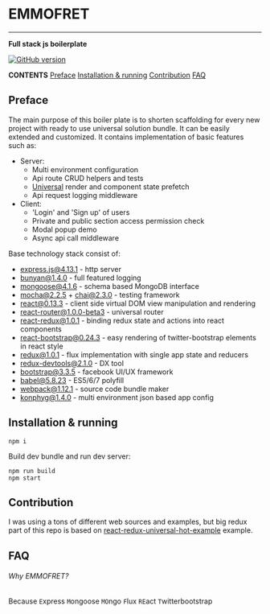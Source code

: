# EMMOFRET
---
__Full stack js boilerplate__

[![GitHub version](https://badge.fury.io/gh/aleksey-gonchar%2Femmofret.svg)](http://badge.fury.io/gh/aleksey-gonchar%2Femmofret)

__CONTENTS__
[Preface](#preface)
[Installation & running](#installation)
[Contribution](#contribution)
[FAQ](#faq)

## Preface

The main purpose of this boiler plate is to shorten scaffolding for every new project with ready to use universal solution bundle. It can be easily extended and customized. It contains implementation of basic features such as:
 
* Server:
    * Multi environment configuration
    * Api route CRUD helpers and tests
    * [Universal](https://medium.com/@mjackson/universal-javascript-4761051b7ae9) render and component state prefetch
    * Api request logging middleware
* Client:    
    * 'Login' and 'Sign up' of users
    * Private and public section access permission check
    * Modal popup demo
    * Async api call middleware

Base technology stack consist of:
 
* express.js@4.13.1 - http server
* bunyan@1.4.0 - full featured logging
* mongoose@4.1.6 - schema based MongoDB interface
* mocha@2.2.5 + chai@2.3.0 - testing framework
* react@0.13.3 - client side virtual DOM view manipulation and rendering 
* react-router@1.0.0-beta3 - universal router
* react-redux@1.0.1 - binding redux state and actions into react components
* react-bootstrap@0.24.3 - easy rendering of twitter-bootstrap elements in react style
* redux@1.0.1 - flux implementation with single app state and reducers
* redux-devtools@2.1.0 - DX tool
* bootstrap@3.3.5 - facebook UI/UX framework
* babel@5.8.23 - ES5/6/7 polyfill
* webpack@1.12.1 - source code bundle maker
* konphyg@1.4.0 - multi environment json based app config

## Installation & running

```
npm i
```

Build dev bundle and run dev server:

```
npm run build
npm start
```


## Contribution

I was using a tons of different web sources and examples, but big redux part of this repo is based on [react-redux-universal-hot-example](https://github.com/erikras/react-redux-universal-hot-example) example.

## FAQ
###### Why EMMOFRET?
Because `E`xpress `M`ongoose `MO`ngo `F`lux `RE`act `T`witterbootstrap 
